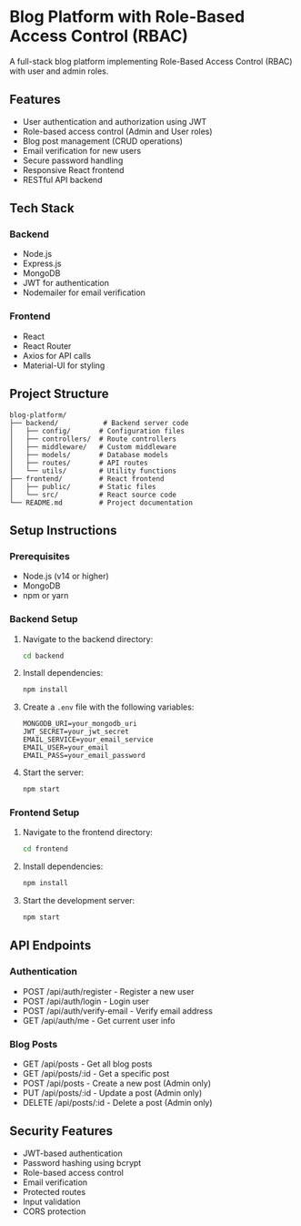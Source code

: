 # Blog Platform with Role-Based Access Control (RBAC)

A full-stack blog platform implementing Role-Based Access Control (RBAC) with user and admin roles.

## Features

- User authentication and authorization using JWT
- Role-based access control (Admin and User roles)
- Blog post management (CRUD operations)
- Email verification for new users
- Secure password handling
- Responsive React frontend
- RESTful API backend

## Tech Stack

### Backend

- Node.js
- Express.js
- MongoDB
- JWT for authentication
- Nodemailer for email verification

### Frontend

- React
- React Router
- Axios for API calls
- Material-UI for styling

## Project Structure

```
blog-platform/
├── backend/           # Backend server code
│   ├── config/       # Configuration files
│   ├── controllers/  # Route controllers
│   ├── middleware/   # Custom middleware
│   ├── models/       # Database models
│   ├── routes/       # API routes
│   └── utils/        # Utility functions
├── frontend/         # React frontend
│   ├── public/       # Static files
│   └── src/          # React source code
└── README.md         # Project documentation
```

## Setup Instructions

### Prerequisites

- Node.js (v14 or higher)
- MongoDB
- npm or yarn

### Backend Setup

1. Navigate to the backend directory:
   ```bash
   cd backend
   ```
2. Install dependencies:
   ```bash
   npm install
   ```
3. Create a `.env` file with the following variables:
   ```
   MONGODB_URI=your_mongodb_uri
   JWT_SECRET=your_jwt_secret
   EMAIL_SERVICE=your_email_service
   EMAIL_USER=your_email
   EMAIL_PASS=your_email_password
   ```
4. Start the server:
   ```bash
   npm start
   ```

### Frontend Setup

1. Navigate to the frontend directory:
   ```bash
   cd frontend
   ```
2. Install dependencies:
   ```bash
   npm install
   ```
3. Start the development server:
   ```bash
   npm start
   ```

## API Endpoints

### Authentication

- POST /api/auth/register - Register a new user
- POST /api/auth/login - Login user
- POST /api/auth/verify-email - Verify email address
- GET /api/auth/me - Get current user info

### Blog Posts

- GET /api/posts - Get all blog posts
- GET /api/posts/:id - Get a specific post
- POST /api/posts - Create a new post (Admin only)
- PUT /api/posts/:id - Update a post (Admin only)
- DELETE /api/posts/:id - Delete a post (Admin only)

## Security Features

- JWT-based authentication
- Password hashing using bcrypt
- Role-based access control
- Email verification
- Protected routes
- Input validation
- CORS protection
